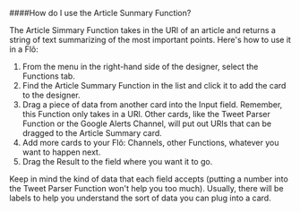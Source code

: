 ####How do I use the Article Sunmary Function?

The Article Simmary Function takes in the URl of an article and returns a string of text  summarizing of the most important points. Here's how to use it in a Flõ: 

1. From the menu in the right-hand side of the designer, select the Functions tab.
2. Find the Article Summary Function in the list and click it to add the card to the designer. 
3. Drag a piece of data from another card into the Input field. Remember, this Function only takes in a URl. Other cards, like the Tweet Parser Function or the Google Alerts Channel, will put out URls that can be dragged to the Article Summary card. 
4. Add more cards to your Flõ: Channels, other Functions, whatever you want to happen next. 
5. Drag the Result to the field where you want it to go. 

Keep in mind the kind of data that each field accepts (putting a number into the Tweet Parser Function won't help you too much). Usually, there will be labels to help you understand the sort of data you can plug into a card. 